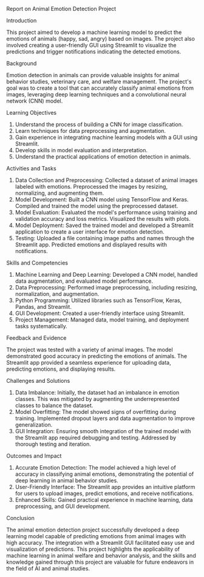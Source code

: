 Report on Animal Emotion Detection Project


Introduction

This project aimed to develop a machine learning model to predict the emotions of animals 
(happy, sad, angry) based on images. The project also involved creating a user-friendly GUI 
using Streamlit to visualize the predictions and trigger notifications indicating the detected 
emotions.

Background

Emotion detection in animals can provide valuable insights for animal behavior studies, 
veterinary care, and welfare management. The project's goal was to create a tool that can 
accurately classify animal emotions from images, leveraging deep learning techniques and a 
convolutional neural network (CNN) model.

Learning Objectives

1. Understand the process of building a CNN for image classification.
2. Learn techniques for data preprocessing and augmentation.
3. Gain experience in integrating machine learning models with a GUI using Streamlit.
4. Develop skills in model evaluation and interpretation.
5. Understand the practical applications of emotion detection in animals.
   
Activities and Tasks

1. Data Collection and Preprocessing: Collected a dataset of animal images labeled 
with emotions. Preprocessed the images by resizing, normalizing, and augmenting 
them.
2. Model Development: Built a CNN model using TensorFlow and Keras. Compiled 
and trained the model using the preprocessed dataset.
3. Model Evaluation: Evaluated the model's performance using training and validation 
accuracy and loss metrics. Visualized the results with plots.
4. Model Deployment: Saved the trained model and developed a Streamlit application 
to create a user interface for emotion detection.
5. Testing: Uploaded a file containing image paths and names through the Streamlit app. 
Predicted emotions and displayed results with notifications.

Skills and Competencies

1. Machine Learning and Deep Learning: Developed a CNN model, handled data 
augmentation, and evaluated model performance.
2. Data Preprocessing: Performed image preprocessing, including resizing, 
normalization, and augmentation.
3. Python Programming: Utilized libraries such as TensorFlow, Keras, Pandas, and 
Streamlit.
4. GUI Development: Created a user-friendly interface using Streamlit.
5. Project Management: Managed data, model training, and deployment tasks 
systematically.

Feedback and Evidence

The project was tested with a variety of animal images. The model demonstrated good 
accuracy in predicting the emotions of animals. The Streamlit app provided a seamless 
experience for uploading data, predicting emotions, and displaying results.

Challenges and Solutions

1. Data Imbalance: Initially, the dataset had an imbalance in emotion classes. This was 
mitigated by augmenting the underrepresented classes to balance the dataset.
2. Model Overfitting: The model showed signs of overfitting during training. 
Implemented dropout layers and data augmentation to improve generalization.
3. GUI Integration: Ensuring smooth integration of the trained model with the 
Streamlit app required debugging and testing. Addressed by thorough testing and 
iteration.

Outcomes and Impact

1. Accurate Emotion Detection: The model achieved a high level of accuracy in 
classifying animal emotions, demonstrating the potential of deep learning in animal 
behavior studies.
2. User-Friendly Interface: The Streamlit app provides an intuitive platform for users 
to upload images, predict emotions, and receive notifications.
3. Enhanced Skills: Gained practical experience in machine learning, data 
preprocessing, and GUI development.

Conclusion

The animal emotion detection project successfully developed a deep learning model capable 
of predicting emotions from animal images with high accuracy. The integration with a 
Streamlit GUI facilitated easy use and visualization of predictions. This project highlights the 
applicability of machine learning in animal welfare and behavior analysis, and the skills and 
knowledge gained through this project are valuable for future endeavors in the field of AI and 
animal studies.
